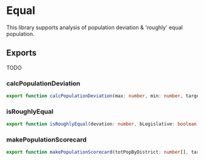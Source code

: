 # Equal

This library supports analysis of population deviation & 'roughly' equal population.

## Exports

TODO

### calcPopulationDeviation

``` TypeScript
export function calcPopulationDeviation(max: number, min: number, targetSize: number): number;
``` 

### isRoughlyEqual

``` TypeScript
export function isRoughlyEqual(devation: number, bLegislative: boolean): boolean;
``` 

### makePopulationScorecard

``` TypeScript
export function makePopulationScorecard(totPopByDistrict: number[], targetSize: number, bLegislative: boolean, bLog: boolean = false): PopulationScorecard;
``` 